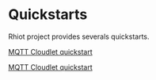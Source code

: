 # Quickstarts

Rhiot project provides severals quickstarts.


[MQTT Cloudlet quickstart](quickstarts/mqtt_cloudlet_quickstart.md)

[MQTT Cloudlet quickstart](quickstarts/mqtt_cloudlet_quickstart.md)